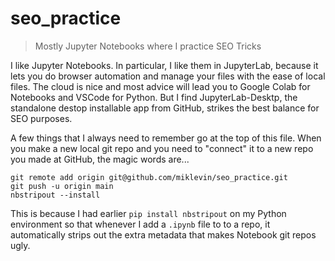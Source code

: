 # seo_practice

> Mostly Jupyter Notebooks where I practice SEO Tricks

I like Jupyter Notebooks. In particular, I like them in JupyterLab, because it
lets you do browser automation and manage your files with the ease of local
files. The cloud is nice and most advice will lead you to Google Colab for
Notebooks and VSCode for Python. But I find JupyterLab-Desktp, the standalone
destop installable app from GitHub, strikes the best balance for SEO purposes.

A few things that I always need to remember go at the top of this file. When you
make a new local git repo and you need to "connect" it to a new repo you made at
GitHub, the magic words are...

```cli
git remote add origin git@github.com/miklevin/seo_practice.git
git push -u origin main
nbstripout --install
```

This is because I had earlier `pip install nbstripout` on my Python environment
so that whenever I add a `.ipynb` file to to a repo, it automatically strips out
the extra metadata that makes Notebook git repos ugly.


